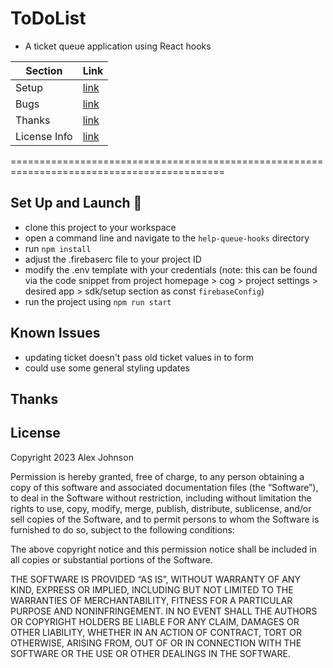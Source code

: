 # ToDoList
* A ticket queue application using React hooks

| Section      | Link |
| ----------- | ----------- |
| Setup      | [link](##set-up-and-launch)      |
| Bugs   | [link](##known-issues)        |
| Thanks   | [link](##thanks)        |
| License Info   | [link](##license)        |

===========================================================================================

## Set Up and Launch 🚀
- clone this project to your workspace
- open a command line and navigate to the `help-queue-hooks` directory
- run `npm install`
- adjust the .firebaserc file to your project ID
- modify the .env template with your credentials (note: this can be found via the code snippet from project homepage > cog > project settings > desired app > sdk/setup section as const `firebaseConfig`)
- run the project using `npm run start`

## Known Issues
- updating ticket doesn't pass old ticket values in to form
- could use some general styling updates

## Thanks

## License
Copyright 2023 Alex Johnson

Permission is hereby granted, free of charge, to any person obtaining a copy of this software and associated documentation files (the “Software”), to deal in the Software without restriction, including without limitation the rights to use, copy, modify, merge, publish, distribute, sublicense, and/or sell copies of the Software, and to permit persons to whom the Software is furnished to do so, subject to the following conditions:

The above copyright notice and this permission notice shall be included in all copies or substantial portions of the Software.

THE SOFTWARE IS PROVIDED “AS IS”, WITHOUT WARRANTY OF ANY KIND, EXPRESS OR IMPLIED, INCLUDING BUT NOT LIMITED TO THE WARRANTIES OF MERCHANTABILITY, FITNESS FOR A PARTICULAR PURPOSE AND NONINFRINGEMENT. IN NO EVENT SHALL THE AUTHORS OR COPYRIGHT HOLDERS BE LIABLE FOR ANY CLAIM, DAMAGES OR OTHER LIABILITY, WHETHER IN AN ACTION OF CONTRACT, TORT OR OTHERWISE, ARISING FROM, OUT OF OR IN CONNECTION WITH THE SOFTWARE OR THE USE OR OTHER DEALINGS IN THE SOFTWARE.
